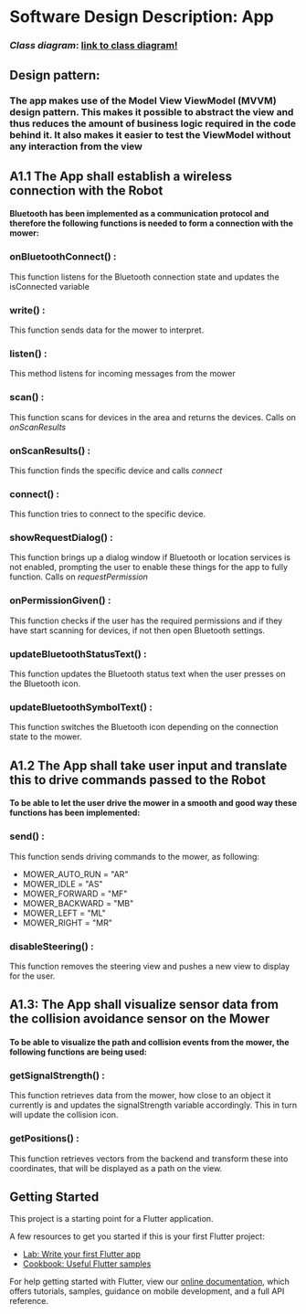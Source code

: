 # **Software Design Description: App**

### *Class diagram*: [link to class diagram!](https://drive.google.com/file/d/1bJgkpCA02XR1QgMH_F5UQLhQh8izsuSE/view?usp=sharing )
## Design pattern:
### The app makes use of the Model View ViewModel (MVVM) design pattern. This makes it possible to abstract the view and thus reduces the amount of business logic required in the code behind it. It also makes it easier to test the ViewModel without any interaction from the view  

## A1.1 The App shall establish a wireless connection with the Robot

#### Bluetooth has been implemented as a communication protocol and therefore the following functions is needed to form a connection with the mower: 

### onBluetoothConnect() :
This function listens for the Bluetooth connection state and updates the isConnected variable 

### write() :  
This function sends data for the mower to interpret. 

### listen() : 
This method listens for incoming messages from the mower 

### scan() : 
This function scans for devices in the area and returns the devices. Calls on *onScanResults*

### onScanResults() : 
This function finds the specific device and calls *connect*

### connect() : 
This function tries to connect to the specific device. 

### showRequestDialog() : 
This function brings up a dialog window if Bluetooth or location services is not enabled, prompting the user to enable these things for the app to fully function. Calls on  *requestPermission*

### onPermissionGiven() : 
This function checks if the user has the required permissions and if they have start scanning for devices, if not then open Bluetooth settings. 

### updateBluetoothStatusText() : 
This function updates the Bluetooth status text when the user presses on the Bluetooth icon.  

### updateBluetoothSymbolText() : 
This function switches the Bluetooth icon depending on the connection state to the mower. 

## A1.2 The App shall take user input and translate this to drive commands passed to the Robot
#### To be able to let the user drive the mower in a smooth and good way these functions has been implemented: 

### send() : 
This function sends driving commands to the mower, as following: 
* MOWER_AUTO_RUN = "AR"
* MOWER_IDLE = "AS"
* MOWER_FORWARD = "MF"
* MOWER_BACKWARD = "MB"
* MOWER_LEFT = "ML"
* MOWER_RIGHT = "MR"

### disableSteering() : 
This function removes the steering view and pushes a new view to display for the user.  

## A1.3: The App shall visualize sensor data from the collision avoidance sensor on the Mower

#### To be able to visualize the path and collision events from the mower, the following functions are being used: 

### getSignalStrength() : 
This function retrieves data from the mower, how close to an object it currently is and updates the signalStrength variable accordingly. This in turn will update the collision icon. 

### getPositions() :  
This function retrieves vectors from the backend and transform these into coordinates, that will be displayed as a path on the view. 


## Getting Started

This project is a starting point for a Flutter application.

A few resources to get you started if this is your first Flutter project:

- [Lab: Write your first Flutter app](https://flutter.dev/docs/get-started/codelab)
- [Cookbook: Useful Flutter samples](https://flutter.dev/docs/cookbook)

For help getting started with Flutter, view our
[online documentation](https://flutter.dev/docs), which offers tutorials,
samples, guidance on mobile development, and a full API reference.
